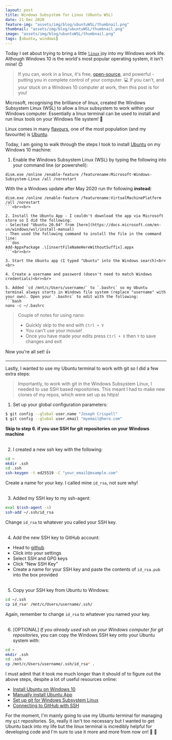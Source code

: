 ```yaml
---
layout: post
title: Windows Subsystem for Linux (Ubuntu WSL)
date: 21 Dec 2020
feature-img: "assets/img/blog/ubuntuWSL/thumbnail.png"
thumbnail: "assets/img/blog/ubuntuWSL/thumbnail.png"
image: "assets/img/blog/ubuntuWSL/thumbnail.png" 
tags: [ubuntu, windows]
---
```


Today I set about trying to bring a little [`linux`](https://www.linux.com/what-is-linux/) joy into my Windows work life. Although Windows 10 is the world's most popular operating system, it isn't mine! 😊 


> If you can, work in a linux, it's free, [open-source](https://opensource.com/resources/what-open-source), and powerful - putting you in complete control of your computer. 💻 If you can't, and your stuck on a Windows 10 computer at work, then this post is for you!

Microsoft, recognising the brilliance of linux, created the Windows Subsystem Linux (WSL) to allow a linux subsystem to work within your Windows computer. Essentially a linux terminal can be used to install and run linux tools on your Windows file system! 📁

Linux comes in many [flavours](https://www.tecmint.com/linux-distro-for-power-users/), one of the most population (and my favourite) is [Ubuntu](https://ubuntu.com/).

Today, I am going to walk through the steps I took to install [Ubuntu]() on my Windows 10 machine:

1. Enable the Windows Subsystem Linux (WSL) by typing the following into your command line (or powershell):
  ```dos
  dism.exe /online /enable-feature /featurename:Microsoft-Windows-Subsystem-Linux /all /norestart
  ```
  With the a Windows update after May 2020 run thr following **instead**:
  ```dos
  dism.exe /online /enable-feature /featurename:VirtualMachinePlatform /all /norestart
  ```<br><br>

2. Install the Ubuntu App - I couldn't download the app via Microsoft store so I did the following:
  - Selected "Ubuntu 20.04" from [here](https://docs.microsoft.com/en-us/windows/wsl/install-manual)
  - Then used the following command to install the file in the command line:
  ```dos
  Add-AppxPackage .\[insertFileNameHereWithoutSuffix].appx
  ```<br><br>

3. Start the Ubuntu app (I typed "Ubuntu" into the Windows search)<br><br>

4. Create a username and password (doesn't need to match Windows credentials)<br><br>

5. Added `cd /mnt/c/Users/username/` to `.bashrc` so my Ubuntu terminal always starts in Windows file system (replace "username" with your own). Open your `.bashrc` to edit with the following:
  ```bash
  nano -c ~/.bashrc
  ```

  > Couple of notes for using nano:
  > - Quickly skip to the end with `Ctrl + V`
  > - You can't use your mouse!
  > - Once you have made your edits press `Ctrl + X` then `Y` to save changes and exit

Now you're all set! 👍 

---

Lastly, I wanted to use my Ubuntu terminal to work with git so I did a few extra steps:

> Importantly, to work with git in the Windows Subsystem Linux, I needed to use SSH based repositories. This meant I had to make new clones of my repos, which were set up as https!

1. Set up your global configuration parameters:
  ```bash
  $ git config --global user.name "Joseph Crispell"
  $ git config --global user.email "myemail@hero.com"
  ```
**Skip to step 6. if you use SSH for git repositories on your Windows machine**<br><br>

2. I created a new ssh key with the following:
  ```bash
  cd ~
  mkdir .ssh
  cd .ssh
  ssh-keygen -t ed25519 -C "your_email@example.com"
  ```
  Create a name for your key. I called mine `id_rsa`, not sure why!<br><br>

3. Added my SSH key to my ssh-agent:
  ```bash
  eval $(ssh-agent -s)
  ssh-add ~/.ssh/id_rsa
  ```
  Change `id_rsa` to whatever you called your SSH key.<br><br>

4. Add the new SSH key to GitHub account:
  - Head to [github](https://github.com/)
  - Click into your settings
  - Select SSH and GPG keys
  - Click "New SSH Key"
  - Create a name for your SSH key and paste the contents of `id_rsa.pub` into the box provided<br><br>

5. Copy your SSH key from Ubuntu to Windows:
  ```bash
  cd ~/.ssh
  cp id_rsa* /mnt/c/Users/username/.ssh/
  ```
  Again, remember to change `id_rsa` to whatever you named your key.<br><br>

6. [OPTIONAL] *If you already used ssh on your Windows computer for git repositories*, you can copy the Windows SSH key onto your Ubuntu system with:
  ```bash
  cd ~
  mkdir .ssh
  cd .ssh
  cp /mnt/c/Users/username/.ssh/id_rsa* .
  ```

I must admit that it took me much longer than it should of to figure out the above steps, despite a lot of useful resources online:
- [Install Ubuntu on Windows 10](https://ubuntu.com/tutorials/ubuntu-on-windows#1-overview)
- [Manually install Ubuntu App](https://docs.microsoft.com/en-us/windows/wsl/install-manual)
- [Set up git for Windows Subsystem Linux](https://peteoshea.co.uk/setup-git-in-wsl/)
- [Connecting to GitHub with SSH](https://docs.github.com/en/free-pro-team@latest/github/authenticating-to-github/connecting-to-github-with-ssh)

For the moment, I'm mainly going to use my Ubuntu terminal for managing my `git` repositories. So, really it isn't too necessary but I wanted to get Ubuntu back into my life but the linux terminal is incredibly helpful for developing code and I'm sure to use it more and more from now on! 🐧 🎉